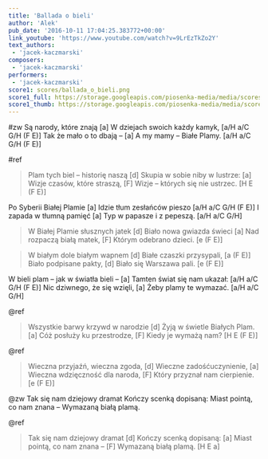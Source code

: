 ```yaml
---
title: 'Ballada o bieli'
author: 'Alek'
pub_date: '2016-10-11 17:04:25.383772+00:00'
link_youtube: 'https://www.youtube.com/watch?v=9LrEzTkZo2Y'
text_authors:
 - 'jacek-kaczmarski'
composers:
 - 'jacek-kaczmarski'
performers:
 - 'jacek-kaczmarski'
score1: scores/ballada_o_bieli.png
score1_full: https://storage.googleapis.com/piosenka-media/media/scores/ballada_o_bieli.png
score1_thumb: https://storage.googleapis.com/piosenka-media/media/scores/ballada_o_bieli.png.180x0_q85_upscale.png
---
```


#zw
Są narody, które znają [a]
W dziejach swoich każdy kamyk, [a/H a/C G/H (F E)]
Tak że mało o to dbają – [a]
A my mamy – Białe Plamy. [a/H a/C G/H (F E)]

#ref
>Plam tych biel – historię naszą [d]
>Skupia w sobie niby w lustrze: [a]
>Wizje czasów, które straszą, [F]
>Wizje – których się nie ustrzec. [H E (F E)]

Po Syberii Białej Plamie [a]
Idzie tłum zesłańców pieszo [a/H a/C G/H (F E)]
I zapada w tłumną pamięć [a]
Typ w papasze i z pepeszą. [a/H a/C G/H]

>W Białej Plamie słusznych jatek [d]
>Biało nowa gwiazda świeci [a]
>Nad rozpaczą białą matek, [F]
>Którym odebrano dzieci. [e (F E)]

>W białym dole białym wapnem [d]
>Białe czaszki przysypali, [a (F E)]
>Biało podpisane pakty, [d]
>Biało się Warszawa pali. [e (F E)]

W bieli plam – jak w światła bieli – [a]
Tamten świat się nam ukazał: [a/H a/C G/H (F E)]
Nic dziwnego, że się wzięli, [a]
Żeby plamy te wymazać. [a/H a/C G/H]

@ref
>Wszystkie barwy krzywd w narodzie [d]
>Żyją w świetle Białych Plam. [a]
>Cóż posłuży ku przestrodze, [F]
>Kiedy je wymażą nam? [H E (F E)]

@ref
>Wieczna przyjaźń, wieczna zgoda, [d]
>Wieczne zadośćuczynienie, [a]
>Wieczna wdzięczność dla naroda, [F]
>Który przyznał nam cierpienie. [e (F E)]

@zw
Tak się nam dziejowy dramat
Kończy scenką dopisaną:
Miast pointą, co nam znana –
Wymazaną białą plamą.

@ref
>Tak się nam dziejowy dramat [d]
>Kończy scenką dopisaną: [a]
>Miast pointą, co nam znana – [F]
>Wymazaną białą plamą. [H E a]